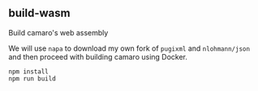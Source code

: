 build-wasm
----------

Build camaro's web assembly

We will use `napa` to download my own fork of `pugixml` and `nlohmann/json` and then proceed with building camaro using Docker.

    npm install
    npm run build